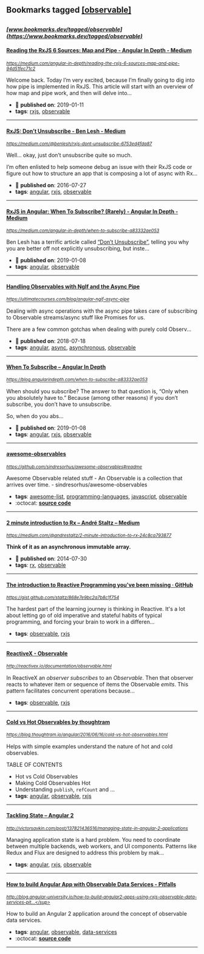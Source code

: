 ## Bookmarks tagged [[observable]](https://www.bookmarks.dev?q=[observable])

_<sup><sup>[www.bookmarks.dev/tagged/observable](https://www.bookmarks.dev/tagged/observable)</sup></sup>_
---
#### [Reading the RxJS 6 Sources: Map and Pipe - Angular In Depth - Medium](https://medium.com/angular-in-depth/reading-the-rxjs-6-sources-map-and-pipe-94d51fec71c2)
_<sup>https://medium.com/angular-in-depth/reading-the-rxjs-6-sources-map-and-pipe-94d51fec71c2</sup>_

Welcome back. Today I’m very excited, because I’m finally going to dig into how pipe is implemented in RxJS. This article will start with an overview of how map and pipe work, and then will delve into...
* :calendar: **published on**: 2019-01-11
* **tags**: [rxjs](../tagged/rxjs.md), [observable](../tagged/observable.md)
---
#### [RxJS: Don’t Unsubscribe - Ben Lesh - Medium](https://medium.com/@benlesh/rxjs-dont-unsubscribe-6753ed4fda87)
_<sup>https://medium.com/@benlesh/rxjs-dont-unsubscribe-6753ed4fda87</sup>_

Well… okay, just don’t unsubscribe quite so much.

I’m often enlisted to help someone debug an issue with their RxJS code or figure out how to structure an app that is composing a lot of async with Rx...
* :calendar: **published on**: 2016-07-27
* **tags**: [angular](../tagged/angular.md), [rxjs](../tagged/rxjs.md), [observable](../tagged/observable.md)
---
#### [RxJS in Angular: When To Subscribe? (Rarely) - Angular In Depth - Medium](https://medium.com/angular-in-depth/when-to-subscribe-a83332ae053)
_<sup>https://medium.com/angular-in-depth/when-to-subscribe-a83332ae053</sup>_

Ben Lesh has a terrific article called [“Don’t Unsubscribe”](https://medium.com/@benlesh/rxjs-dont-unsubscribe-6753ed4fda87), telling you why you are better off not explicitly unsubscribing, but inste...
* :calendar: **published on**: 2019-01-08
* **tags**: [angular](../tagged/angular.md), [observable](../tagged/observable.md)
---
#### [Handling Observables with NgIf and the Async Pipe](https://ultimatecourses.com/blog/angular-ngif-async-pipe)
_<sup>https://ultimatecourses.com/blog/angular-ngif-async-pipe</sup>_

Dealing with async operations with the async pipe takes care of subscribing to Observable streams/async stuff like Promises for us.

There are a few common gotchas when dealing with purely cold Observ...
* :calendar: **published on**: 2018-07-18
* **tags**: [angular](../tagged/angular.md), [async](../tagged/async.md), [asynchronous](../tagged/asynchronous.md), [observable](../tagged/observable.md)
---
#### [When To Subscribe – Angular In Depth](https://blog.angularindepth.com/when-to-subscribe-a83332ae053)
_<sup>https://blog.angularindepth.com/when-to-subscribe-a83332ae053</sup>_

When should you subscribe? The answer to that question is, “Only when you absolutely have to.” Because (among other reasons) if you don’t subscribe, you don’t have to unsubscribe.

So, when do you abs...
* :calendar: **published on**: 2019-01-08
* **tags**: [angular](../tagged/angular.md), [rxjs](../tagged/rxjs.md), [observable](../tagged/observable.md)
---
#### [awesome-observables](https://github.com/sindresorhus/awesome-observables#readme)
_<sup>https://github.com/sindresorhus/awesome-observables#readme</sup>_

Awesome Observable related stuff - An Observable is a collection that arrives over time. - sindresorhus/awesome-observables
* **tags**: [awesome-list](../tagged/awesome-list.md), [programming-languages](../tagged/programming-languages.md), [javascript](../tagged/javascript.md), [observable](../tagged/observable.md)
* :octocat: **[source code](https://github.com/sindresorhus/awesome-observables#readme)**
---
#### [2 minute introduction to Rx – André Staltz – Medium](https://medium.com/@andrestaltz/2-minute-introduction-to-rx-24c8ca793877)
_<sup>https://medium.com/@andrestaltz/2-minute-introduction-to-rx-24c8ca793877</sup>_

**Think of it as an asynchronous immutable array.**
* :calendar: **published on**: 2014-07-30
* **tags**: [rx](../tagged/rx.md), [observable](../tagged/observable.md)
---
#### [The introduction to Reactive Programming you've been missing · GitHub](https://gist.github.com/staltz/868e7e9bc2a7b8c1f754)
_<sup>https://gist.github.com/staltz/868e7e9bc2a7b8c1f754</sup>_

The hardest part of the learning journey is thinking in Reactive. It's a lot about letting go of old imperative and stateful habits of typical programming, and forcing your brain to work in a differen...
* **tags**: [observable](../tagged/observable.md), [rxjs](../tagged/rxjs.md)
---
#### [ReactiveX - Observable](http://reactivex.io/documentation/observable.html)
_<sup>http://reactivex.io/documentation/observable.html</sup>_

In ReactiveX an _observer subscribes_ to an _Observable_. Then that observer reacts to whatever item or sequence of items the Observable _emits_. This pattern facilitates concurrent operations because...
* **tags**: [observable](../tagged/observable.md), [rxjs](../tagged/rxjs.md)
---
#### [Cold vs Hot Observables by thoughtram](https://blog.thoughtram.io/angular/2016/06/16/cold-vs-hot-observables.html)
_<sup>https://blog.thoughtram.io/angular/2016/06/16/cold-vs-hot-observables.html</sup>_

Helps with simple examples understand the nature of hot and cold observables.

 TABLE OF CONTENTS
* Hot vs Cold Observables
* Making Cold Observables Hot
* Understanding `publish`, `refCount` and ...
* **tags**: [angular](../tagged/angular.md), [observable](../tagged/observable.md), [rxjs](../tagged/rxjs.md)
---
#### [Tackling State – Angular 2](http://victorsavkin.com/post/137821436516/managing-state-in-angular-2-applications)
_<sup>http://victorsavkin.com/post/137821436516/managing-state-in-angular-2-applications</sup>_

Managing application state is a hard problem. You need to coordinate between multiple backends, web workers, and UI components. Patterns like Redux and Flux are designed to address this problem by mak...
* **tags**: [angular](../tagged/angular.md), [rxjs](../tagged/rxjs.md), [observable](../tagged/observable.md)
---
#### [How to build Angular App with Observable Data Services - Pitfalls](http://blog.angular-university.io/how-to-build-angular2-apps-using-rxjs-observable-data-services-pitfalls-to-avoid/)
_<sup>http://blog.angular-university.io/how-to-build-angular2-apps-using-rxjs-observable-data-services-pit...</sup>_

How to build an Angular 2 application around the concept of observable data services. 
* **tags**: [angular](../tagged/angular.md), [observable](../tagged/observable.md), [data-services](../tagged/data-services.md)
* :octocat: **[source code](https://github.com/jhades/angular2-rxjs-observable-data-services/blob/master/src/state/TodoStore.ts)**
---
